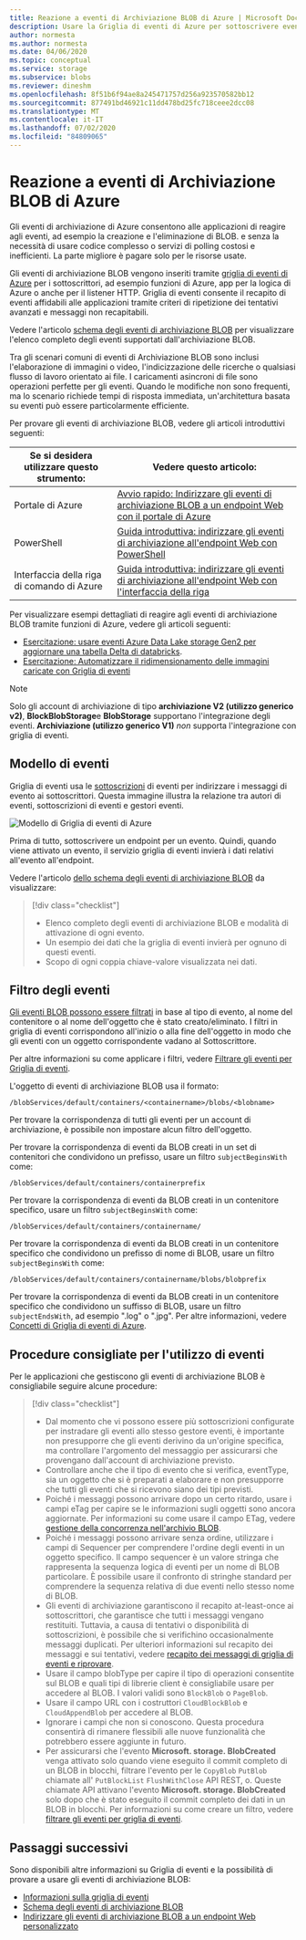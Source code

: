 ```yaml
---
title: Reazione a eventi di Archiviazione BLOB di Azure | Microsoft Docs
description: Usare la Griglia di eventi di Azure per sottoscrivere eventi di archiviazione BLOB.
author: normesta
ms.author: normesta
ms.date: 04/06/2020
ms.topic: conceptual
ms.service: storage
ms.subservice: blobs
ms.reviewer: dineshm
ms.openlocfilehash: 8f51b6f94ae8a245471757d256a923570582bb12
ms.sourcegitcommit: 877491bd46921c11dd478bd25fc718ceee2dcc08
ms.translationtype: MT
ms.contentlocale: it-IT
ms.lasthandoff: 07/02/2020
ms.locfileid: "84809065"
---
```

# <a name="reacting-to-blob-storage-events"></a>Reazione a eventi di Archiviazione BLOB di Azure

Gli eventi di archiviazione di Azure consentono alle applicazioni di reagire agli eventi, ad esempio la creazione e l'eliminazione di BLOB. e senza la necessità di usare codice complesso o servizi di polling costosi e inefficienti. La parte migliore è pagare solo per le risorse usate.

Gli eventi di archiviazione BLOB vengono inseriti tramite [griglia di eventi di Azure](https://azure.microsoft.com/services/event-grid/) per i sottoscrittori, ad esempio funzioni di Azure, app per la logica di Azure o anche per il listener HTTP. Griglia di eventi consente il recapito di eventi affidabili alle applicazioni tramite criteri di ripetizione dei tentativi avanzati e messaggi non recapitabili.

Vedere l'articolo [schema degli eventi di archiviazione BLOB](../../event-grid/event-schema-blob-storage.md?toc=%2fazure%2fstorage%2fblobs%2ftoc.json) per visualizzare l'elenco completo degli eventi supportati dall'archiviazione BLOB.

Tra gli scenari comuni di eventi di Archiviazione BLOB sono inclusi l'elaborazione di immagini o video, l'indicizzazione delle ricerche o qualsiasi flusso di lavoro orientato ai file. I caricamenti asincroni di file sono operazioni perfette per gli eventi. Quando le modifiche non sono frequenti, ma lo scenario richiede tempi di risposta immediata, un'architettura basata su eventi può essere particolarmente efficiente.

Per provare gli eventi di archiviazione BLOB, vedere gli articoli introduttivi seguenti:

|Se si desidera utilizzare questo strumento:    |Vedere questo articolo: |
|--|-|
|Portale di Azure    |[Avvio rapido: Indirizzare gli eventi di archiviazione BLOB a un endpoint Web con il portale di Azure](https://docs.microsoft.com/azure/event-grid/blob-event-quickstart-portal?toc=%2fazure%2fstorage%2fblobs%2ftoc.json)|
|PowerShell    |[Guida introduttiva: indirizzare gli eventi di archiviazione all'endpoint Web con PowerShell](https://docs.microsoft.com/azure/storage/blobs/storage-blob-event-quickstart-powershell?toc=%2fazure%2fstorage%2fblobs%2ftoc.json)|
|Interfaccia della riga di comando di Azure    |[Guida introduttiva: indirizzare gli eventi di archiviazione all'endpoint Web con l'interfaccia della riga](https://docs.microsoft.com/azure/storage/blobs/storage-blob-event-quickstart?toc=%2fazure%2fstorage%2fblobs%2ftoc.json)|

Per visualizzare esempi dettagliati di reagire agli eventi di archiviazione BLOB tramite funzioni di Azure, vedere gli articoli seguenti:

- [Esercitazione: usare eventi Azure Data Lake storage Gen2 per aggiornare una tabella Delta di databricks](data-lake-storage-events.md).
- [Esercitazione: Automatizzare il ridimensionamento delle immagini caricate con Griglia di eventi](https://docs.microsoft.com/azure/event-grid/resize-images-on-storage-blob-upload-event?tabs=dotnet)

>[!NOTE]
> Solo gli account di archiviazione di tipo **archiviazione V2 (utilizzo generico v2)**, **BlockBlobStorage**e **BlobStorage** supportano l'integrazione degli eventi. **Archiviazione (utilizzo generico V1)** *non* supporta l'integrazione con griglia di eventi.

## <a name="the-event-model"></a>Modello di eventi

Griglia di eventi usa le [sottoscrizioni](../../event-grid/concepts.md#event-subscriptions) di eventi per indirizzare i messaggi di evento ai sottoscrittori. Questa immagine illustra la relazione tra autori di eventi, sottoscrizioni di eventi e gestori eventi.

![Modello di Griglia di eventi di Azure](./media/storage-blob-event-overview/event-grid-functional-model.png)

Prima di tutto, sottoscrivere un endpoint per un evento. Quindi, quando viene attivato un evento, il servizio griglia di eventi invierà i dati relativi all'evento all'endpoint.

Vedere l'articolo [dello schema degli eventi di archiviazione BLOB](../../event-grid/event-schema-blob-storage.md?toc=%2fazure%2fstorage%2fblobs%2ftoc.json) da visualizzare:

> [!div class="checklist"]
> * Elenco completo degli eventi di archiviazione BLOB e modalità di attivazione di ogni evento.
> * Un esempio dei dati che la griglia di eventi invierà per ognuno di questi eventi.
> * Scopo di ogni coppia chiave-valore visualizzata nei dati.

## <a name="filtering-events"></a>Filtro degli eventi

[Gli eventi BLOB possono essere filtrati](/cli/azure/eventgrid/event-subscription?view=azure-cli-latest) in base al tipo di evento, al nome del contenitore o al nome dell'oggetto che è stato creato/eliminato. I filtri in griglia di eventi corrispondono all'inizio o alla fine dell'oggetto in modo che gli eventi con un oggetto corrispondente vadano al Sottoscrittore.

Per altre informazioni su come applicare i filtri, vedere [Filtrare gli eventi per Griglia di eventi](https://docs.microsoft.com/azure/event-grid/how-to-filter-events).

L'oggetto di eventi di archiviazione BLOB usa il formato:

```
/blobServices/default/containers/<containername>/blobs/<blobname>
```

Per trovare la corrispondenza di tutti gli eventi per un account di archiviazione, è possibile non impostare alcun filtro dell'oggetto.

Per trovare la corrispondenza di eventi da BLOB creati in un set di contenitori che condividono un prefisso, usare un filtro `subjectBeginsWith` come:

```
/blobServices/default/containers/containerprefix
```

Per trovare la corrispondenza di eventi da BLOB creati in un contenitore specifico, usare un filtro `subjectBeginsWith` come:

```
/blobServices/default/containers/containername/
```

Per trovare la corrispondenza di eventi da BLOB creati in un contenitore specifico che condividono un prefisso di nome di BLOB, usare un filtro `subjectBeginsWith` come:

```
/blobServices/default/containers/containername/blobs/blobprefix
```

Per trovare la corrispondenza di eventi da BLOB creati in un contenitore specifico che condividono un suffisso di BLOB, usare un filtro `subjectEndsWith`, ad esempio ".log" o ".jpg". Per altre informazioni, vedere [Concetti di Griglia di eventi di Azure](../../event-grid/concepts.md#event-subscriptions).

## <a name="practices-for-consuming-events"></a>Procedure consigliate per l'utilizzo di eventi

Per le applicazioni che gestiscono gli eventi di archiviazione BLOB è consigliabile seguire alcune procedure:
> [!div class="checklist"]
> * Dal momento che vi possono essere più sottoscrizioni configurate per instradare gli eventi allo stesso gestore eventi, è importante non presupporre che gli eventi derivino da un'origine specifica, ma controllare l'argomento del messaggio per assicurarsi che provengano dall'account di archiviazione previsto.
> * Controllare anche che il tipo di evento che si verifica, eventType, sia un oggetto che si è preparati a elaborare e non presupporre che tutti gli eventi che si ricevono siano dei tipi previsti.
> * Poiché i messaggi possono arrivare dopo un certo ritardo, usare i campi eTag per capire se le informazioni sugli oggetti sono ancora aggiornate. Per informazioni su come usare il campo ETag, vedere [gestione della concorrenza nell'archivio BLOB](https://docs.microsoft.com/azure/storage/common/storage-concurrency?toc=%2fazure%2fstorage%2fblobs%2ftoc.json#managing-concurrency-in-blob-storage). 
> * Poiché i messaggi possono arrivare senza ordine, utilizzare i campi di Sequencer per comprendere l'ordine degli eventi in un oggetto specifico. Il campo sequencer è un valore stringa che rappresenta la sequenza logica di eventi per un nome di BLOB particolare. È possibile usare il confronto di stringhe standard per comprendere la sequenza relativa di due eventi nello stesso nome di BLOB.
> * Gli eventi di archiviazione garantiscono il recapito at-least-once ai sottoscrittori, che garantisce che tutti i messaggi vengano restituiti. Tuttavia, a causa di tentativi o disponibilità di sottoscrizioni, è possibile che si verifichino occasionalmente messaggi duplicati. Per ulteriori informazioni sul recapito dei messaggi e sui tentativi, vedere [recapito dei messaggi di griglia di eventi e riprovare](../../event-grid/delivery-and-retry.md).
> * Usare il campo blobType per capire il tipo di operazioni consentite sul BLOB e quali tipi di librerie client è consigliabile usare per accedere al BLOB. I valori validi sono `BlockBlob` o `PageBlob`. 
> * Usare il campo URL con i costruttori `CloudBlockBlob` e `CloudAppendBlob` per accedere al BLOB.
> * Ignorare i campi che non si conoscono. Questa procedura consentirà di rimanere flessibili alle nuove funzionalità che potrebbero essere aggiunte in futuro.
> * Per assicurarsi che l'evento **Microsoft. storage. BlobCreated** venga attivato solo quando viene eseguito il commit completo di un BLOB in blocchi, filtrare l'evento per le `CopyBlob` `PutBlob` chiamate all' `PutBlockList` `FlushWithClose` API REST, o. Queste chiamate API attivano l'evento **Microsoft. storage. BlobCreated** solo dopo che è stato eseguito il commit completo dei dati in un BLOB in blocchi. Per informazioni su come creare un filtro, vedere [filtrare gli eventi per griglia di eventi](https://docs.microsoft.com/azure/event-grid/how-to-filter-events).


## <a name="next-steps"></a>Passaggi successivi

Sono disponibili altre informazioni su Griglia di eventi e la possibilità di provare a usare gli eventi di archiviazione BLOB:

- [Informazioni sulla griglia di eventi](../../event-grid/overview.md)
- [Schema degli eventi di archiviazione BLOB](../../event-grid/event-schema-blob-storage.md?toc=%2fazure%2fstorage%2fblobs%2ftoc.json)
- [Indirizzare gli eventi di archiviazione BLOB a un endpoint Web personalizzato](storage-blob-event-quickstart.md)
